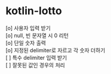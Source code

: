 # kotlin-lotto

[o] 사용자 입력 받기<br/>
[o] null, 빈 문자열 시 0 리턴<br/>
[o] 단일 숫자 출력<br/>
[o] 지정된 delimiter로 자르고 각 숫자 더하기<br/>
[ ] 특수 delimiter 입력 받기<br/>
[ ] 잘못된 값인 경우의 처리